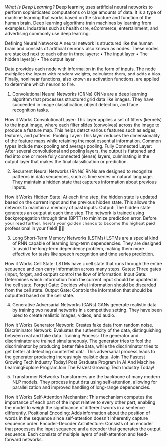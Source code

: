 *What Is Deep Learning?*
Deep learning uses artificial neural networks to perform sophisticated computations on large amounts of data. It is a type of machine learning that works based on the structure and function of the human brain. 
Deep learning algorithms train machines by learning from examples. Industries such as health care, eCommerce, entertainment, and advertising commonly use deep learning.

Defining Neural Networks
A neural network is structured like the human brain and consists of artificial neurons, also known as nodes. These nodes are stacked next to each other in three layers:
•	The input layer 
•	The hidden layer(s)
•	The output layer
 
Data provides each node with information in the form of inputs. The node multiplies the inputs with random weights, calculates them, and adds a bias. Finally, nonlinear functions, also known as activation functions, are applied to determine which neuron to fire.

1. Convolutional Neural Networks (CNNs)
CNNs are a deep learning algorithm that processes structured grid data like images. They have succeeded in image classification, object detection, and face recognition tasks.

How it Works
Convolutional Layer: This layer applies a set of filters (kernels) to the input image, where each filter slides (convolves) across the image to produce a feature map. This helps detect various features such as edges, textures, and patterns.
Pooling Layer: This layer reduces the dimensionality of the feature maps while retaining the most essential information. Common types include max pooling and average pooling.
Fully Connected Layer: After several convolutional and pooling layers, the output is flattened and fed into one or more fully connected (dense) layers, culminating in the output layer that makes the final classification or prediction.

2. Recurrent Neural Networks (RNNs)
RNNs are designed to recognize patterns in data sequences, such as time series or natural language. They maintain a hidden state that captures information about previous inputs.

How it Works
Hidden State: At each time step, the hidden state is updated based on the current input and the previous hidden state. This allows the network to maintain a memory of past inputs.
Output: The hidden state generates an output at each time step. The network is trained using backpropagation through time (BPTT) to minimize prediction error.
Before your read further: here's your golden chance to become the highest paid professional in your field! 🎯🚀

3. Long Short-Term Memory Networks (LSTMs)
LSTMs are a special kind of RNN capable of learning long-term dependencies. They are designed to avoid the long-term dependency problem, making them more effective for tasks like speech recognition and time series prediction.

How it Works
Cell State: LSTMs have a cell state that runs through the entire sequence and can carry information across many steps.
Gates: Three gates (input, forget, and output) control the flow of information:
Input Gate: Determines which information from the current input should be updated in the cell state.
Forget Gate: Decides what information should be discarded from the cell state.
Output Gate: Controls the information that should be outputted based on the cell state.


4. Generative Adversarial Networks (GANs)
GANs generate realistic data by training two neural networks in a competitive setting. They have been used to create realistic images, videos, and audio.

How it Works
Generator Network: Creates fake data from random noise.
Discriminator Network: Evaluates the authenticity of the data, distinguishing between real and fake data.
Training Process: The generator and discriminator are trained simultaneously. The generator tries to fool the discriminator by producing better fake data, while the discriminator tries to get better at detecting counterfeit data. This adversarial process leads to the generator producing increasingly realistic data.
Join The Fastest Growing Tech Industry Today!
Post Graduate Program In AI And Machine LearningExplore ProgramJoin The Fastest Growing Tech Industry Today!


5. Transformer Networks
Transformers are the backbone of many modern NLP models. They process input data using self-attention, allowing for parallelization and improved handling of long-range dependencies.

How it Works
Self-Attention Mechanism: This mechanism computes the importance of each part of the input relative to every other part, enabling the model to weigh the significance of different words in a sentence differently.
Positional Encoding: Adds information about the position of words in the sequence since self-attention doesn't inherently capture sequence order.
Encoder-Decoder Architecture: Consists of an encoder that processes the input sequence and a decoder that generates the output sequence. Each consists of multiple layers of self-attention and feed-forward networks.
